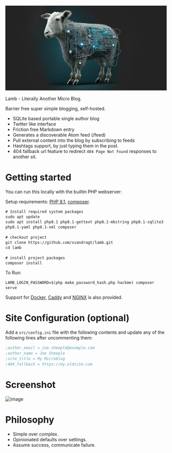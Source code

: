 ![Lamb made out of circuitry](src/images/og-image-lamb.jpg)

Lamb - Literally Another Micro Blog.

Barrier free super simple blogging, self-hosted.

- SQLite based portable single author blog
- Twitter like interface
- Friction free Markdown entry
- Generates a discoverable Atom feed (/feed)
- Pull external content into the blog by subscribing to feeds
- Hashtags support, by just typing them in the post.
- 404 fallback url feature to redirect `404 Page Not Found` responses to another sit.

# Getting started

You can run this locally with the builtin PHP webserver:

Setup requirements:
[PHP 8.1](https://www.php.net/manual/en/install.php),
[composer](https://getcomposer.org/doc/00-intro.md#installation-linux-unix-macos).

```shell
# Install required system packages
sudo apt update
sudo apt install php8.1 php8.1-gettext php8.1-mbstring php8.1-sqlite3 php8.1-yaml php8.1-xml composer

# checkout project
git clone https://github.com/svandragt/lamb.git
cd lamb

# install project packages
composer install
```

To Run:

```shell
LAMB_LOGIN_PASSWORD=$(php make_password_hash.php hackme) composer serve
```

Support for [Docker](docs/docker.md), [Caddy](docs/caddy.md) and [NGINX](docs/nginx.md) is also provided.

# Site Configuration (optional)

Add a `src/config.ini` file with the following contents and update any of the following lines after
uncommenting them:

```ini
;author_email = joe.sheeple@example.com
;author_name = Joe Sheeple
;site_title = My Microblog
;404_fallback = https://my.oldsite.com
```

# Screenshot

![image](https://i.imgur.com/rwk2VmV.png)

# Philosophy

- Simple over complex.
- Opinionated defaults over settings.
- Assume success, communicate failure.
